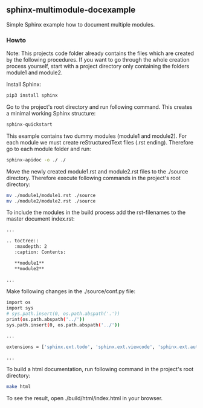 ## sphinx-multimodule-docexample
Simple Sphinx example how to document multiple modules.

### Howto

Note: This projects code folder already contains the files which are created by the following procedures. If you want to go through the whole creation process yourself, start with a project directory only containing the folders module1 and module2.

Install Sphinx:

```bash
pip3 install sphinx
```

Go to the project's root directory and run following command. This creates a minimal working Sphinx structure: 

```bash
sphinx-quickstart
```

This example contains two dummy modules (module1 and module2). For each module we must create reStructuredText files (.rst ending). Therefore go to each module folder and run:

```bash
sphinx-apidoc -o ./ ./
```

Move the newly created module1.rst and module2.rst files to the ./source directory. Therefore execute following commands in the project's root directory:

```bash
mv ./module1/module1.rst ./source
mv ./module2/module2.rst ./source
```

To include the modules in the build process add the rst-filenames to the master document index.rst:

```bash
...

.. toctree::
   :maxdepth: 2
   :caption: Contents:

   **module1**
   **module2**
   
...
```

Make following changes in the ./source/conf.py file:

```bash
import os
import sys
# sys.path.insert(0, os.path.abspath('.'))
print(os.path.abspath('../'))
sys.path.insert(0, os.path.abspath('../'))

...

extensions = ['sphinx.ext.todo', 'sphinx.ext.viewcode', 'sphinx.ext.autodoc']

...
```

To build a html documentation, run following command in the project's root directory:
```bash
make html
```

To see the result, open ./build/html/index.html in your browser.
